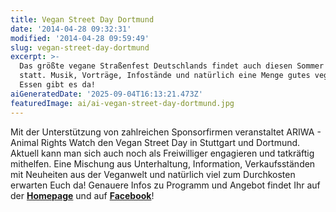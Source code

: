 ```yaml
---
title: Vegan Street Day Dortmund
date: '2014-04-28 09:32:31'
modified: '2014-04-28 09:59:49'
slug: vegan-street-day-dortmund
excerpt: >-
  Das größte vegane Straßenfest Deutschlands findet auch diesen Sommer wieder
  statt. Musik, Vorträge, Infostände und natürlich eine Menge gutes veganes
  Essen gibt es da!
aiGeneratedDate: '2025-09-04T16:13:21.473Z'
featuredImage: ai/ai-vegan-street-day-dortmund.jpg
---
```


Mit der Unterstützung von zahlreichen Sponsorfirmen veranstaltet ARIWA - Animal Rights Watch den Vegan Street Day in Stuttgart und Dortmund. Aktuell kann man sich auch noch als Freiwilliger engagieren und tatkräftig mithelfen. Eine Mischung aus Unterhaltung, Information, Verkaufsständen mit Neuheiten aus der Veganwelt und natürlich viel zum Durchkosten erwarten Euch da! Genauere Infos zu Programm und Angebot findet Ihr auf der [**Homepage**](http://vegan-street-day.de/vsd/dortmund-2014/) und auf **[Facebook](https://www.facebook.com/events/287063784776838/)**!
